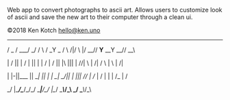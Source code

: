 Web app to convert photographs to ascii art. Allows users to customize look of ascii and save the new art to their computer through a clean ui.

©2018 Ken Kotch
hello@ken.uno


 ____  ____  ____  _  _    ____ ____  _      _     _____ ____ _____ _____ ____ 
 
/  _ \/ ___\/   _\/ \/ \  /   _Y  _ \/ \  /|/ \ |\/  __//  __Y__ __Y  __//  __\

| / \||    \|  /  | || |  |  / | / \|| |\ ||| | //|  \  |  \/| / \ |  \  |  \/|

| |-||\___ ||  \__| || |  |  \_| \_/|| | \||| \// |  /_ |    / | | |  /_ |    /

\_/ \|\____/\____/\_/\_/  \____|____/\_/  \|\__/  \____\\_/\_\ \_/ \____\\_/\_\
